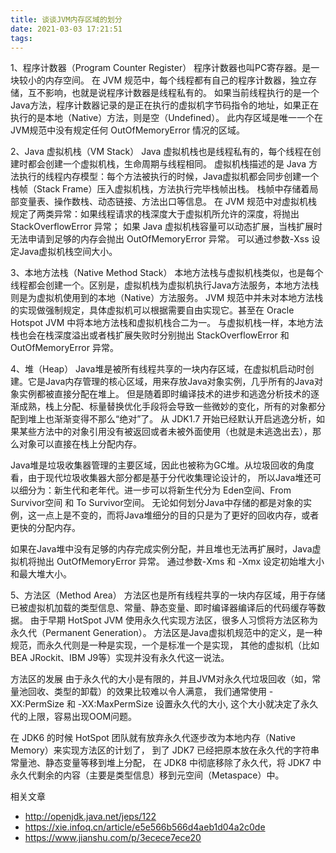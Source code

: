 ```yaml
---
title: 谈谈JVM内存区域的划分
date: 2021-03-03 17:21:51
tags:
---
```

1、程序计数器（Program Counter Register）
程序计数器也叫PC寄存器。是一块较小的内存空间。
在 JVM 规范中，每个线程都有自己的程序计数器，独立存储，互不影响，也就是说程序计数器是线程私有的。
如果当前线程执行的是一个Java方法，程序计数器记录的是正在执行的虚拟机字节码指令的地址，如果正在执行的是本地（Native）方法，则是空（Undefined）。
此内存区域是唯一一个在JVM规范中没有规定任何 OutOfMemoryError 情况的区域。

2、Java 虚拟机栈（VM Stack）
Java 虚拟机栈也是线程私有的，每个线程在创建时都会创建一个虚拟机栈，生命周期与线程相同。
虚拟机栈描述的是 Java 方法执行的线程内存模型：每个方法被执行的时候，Java虚拟机都会同步创建一个栈帧（Stack Frame）压入虚拟机栈，方法执行完毕栈帧出栈。
栈帧中存储着局部变量表、操作数栈、动态链接、方法出口等信息。
在 JVM 规范中对虚拟机栈规定了两类异常：如果线程请求的栈深度大于虚拟机所允许的深度，将抛出 StackOverflowError 异常；
如果 Java 虚拟机栈容量可以动态扩展，当栈扩展时无法申请到足够的内存会抛出 OutOfMemoryError 异常。
可以通过参数-Xss 设定Java虚拟机栈空间大小。

3、本地方法栈（Native Method Stack）
本地方法栈与虚拟机栈类似，也是每个线程都会创建一个。区别是，虚拟机栈为虚拟机执行Java方法服务，本地方法栈则是为虚拟机使用到的本地（Native）方法服务。
JVM 规范中并未对本地方法栈的实现做强制规定，具体虚拟机可以根据需要自由实现它。甚至在 Oracle Hotspot JVM 中将本地方法栈和虚拟机栈合二为一。
与虚拟机栈一样，本地方法栈也会在栈深度溢出或者栈扩展失败时分别抛出 StackOverflowError 和 OutOfMemoryError 异常。

4、堆（Heap）
Java堆是被所有线程共享的一块内存区域，在虚拟机启动时创建。它是Java内存管理的核心区域，用来存放Java对象实例，几乎所有的Java对象实例都被直接分配在堆上。
但是随着即时编译技术的进步和逃逸分析技术的逐渐成熟，栈上分配、标量替换优化手段将会导致一些微妙的变化，所有的对象都分配到堆上也渐渐变得不那么“绝对”了。
从 JDK1.7 开始已经默认开启逃逸分析，如果某些方法中的对象引用没有被返回或者未被外面使用（也就是未逃逸出去），那么对象可以直接在栈上分配内存。

Java堆是垃圾收集器管理的主要区域，因此也被称为GC堆。从垃圾回收的角度看，由于现代垃圾收集器大部分都是基于分代收集理论设计的，
所以Java堆还可以细分为：新生代和老年代。进一步可以将新生代分为 Eden空间、From Survivor空间 和 To Survivor空间。
无论如何划分Java中存储的都是对象的实例，这一点上是不变的，而将Java堆细分的目的只是为了更好的回收内存，或者更快的分配内存。

如果在Java堆中没有足够的内存完成实例分配，并且堆也无法再扩展时，Java虚拟机将抛出 OutOfMemoryError 异常。
通过参数-Xms 和 -Xmx 设定初始堆大小和最大堆大小。

5、方法区（Method Area）
方法区也是所有线程共享的一块内存区域，用于存储已被虚拟机加载的类型信息、常量、静态变量、即时编译器编译后的代码缓存等数据。
由于早期 HotSpot JVM 使用永久代实现方法区，很多人习惯将方法区称为永久代（Permanent Generation）。
方法区是Java虚拟机规范中的定义，是一种规范，而永久代则是一种是实现，一个是标准一个是实现，
其他的虚拟机（比如 BEA JRockit、IBM J9等）实现并没有永久代这一说法。

方法区的发展
由于永久代的大小是有限的，并且JVM对永久代垃圾回收（如，常量池回收、类型的卸载）的效果比较难以令人满意，
我们通常使用 -XX:PermSize 和 -XX:MaxPermSize 设置永久代的大小, 这个大小就决定了永久代的上限，容易出现OOM问题。

在 JDK6 的时候 HotSpot 团队就有放弃永久代逐步改为本地内存（Native Memory）来实现方法区的计划了，
到了 JDK7 已经把原本放在永久代的字符串常量池、静态变量等移到堆上分配，
在 JDK8 中彻底移除了永久代，将 JDK7 中永久代剩余的内容（主要是类型信息）移到元空间（Metaspace）中。


相关文章
- http://openjdk.java.net/jeps/122
- https://xie.infoq.cn/article/e5e566b566d4aeb1d04a2c0de
- https://www.jianshu.com/p/3ecece7ece20